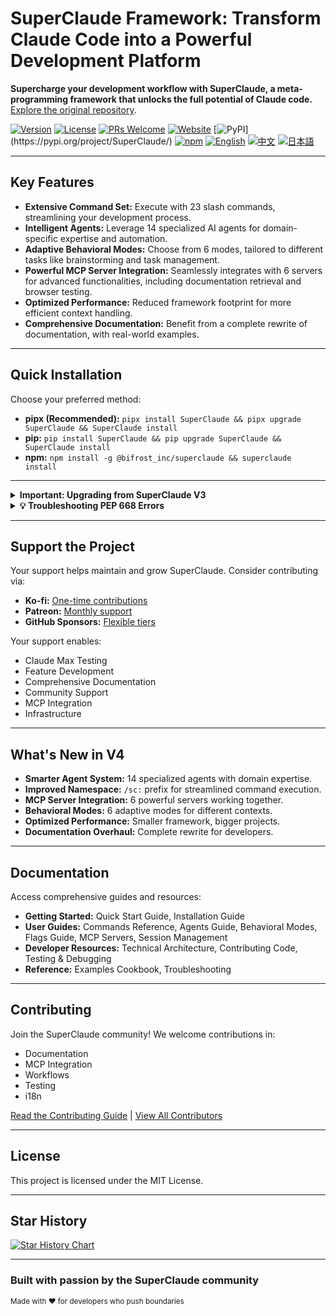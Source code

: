 # SuperClaude Framework: Transform Claude Code into a Powerful Development Platform

**Supercharge your development workflow with SuperClaude, a meta-programming framework that unlocks the full potential of Claude code.**  [Explore the original repository](https://github.com/SuperClaude-Org/SuperClaude_Framework).

[![Version](https://img.shields.io/badge/version-4.0.9-blue)](https://github.com/SuperClaude-Org/SuperClaude_Framework)
[![License](https://img.shields.io/badge/License-MIT-yellow.svg)](https://github.com/SuperClaude-Org/SuperClaude_Framework/blob/main/LICENSE)
[![PRs Welcome](https://img.shields.io/badge/PRs-welcome-brightgreen.svg)](https://github.com/SuperClaude-Org/SuperClaude_Framework/pulls)
[![Website](https://img.shields.io/badge/%F0%9F%8C%90_Visit_Website-blue)](https://superclaude.netlify.app/)
[![PyPI](https://img.shields.io/pypi/v/SuperClaude.svg?)](https://pypi.org/project/SuperClaude/)
[![npm](https://img.shields.io/npm/v/@bifrost_inc/superclaude.svg)](https://www.npmjs.com/package/@bifrost_inc/superclaude)
[![English](https://img.shields.io/badge/%F0%9F%87%BA%F0%9F%87%B8_English-blue)](https://github.com/SuperClaude-Org/SuperClaude_Framework/blob/main/README.md)
[![中文](https://img.shields.io/badge/%F0%9F%87%A8%F0%9F%87%B3_中文-red)](https://github.com/SuperClaude-Org/SuperClaude_Framework/blob/main/README-zh.md)
[![日本語](https://img.shields.io/badge/%F0%9F%8A%AC_日本語-green)](https://github.com/SuperClaude-Org/SuperClaude_Framework/blob/main/README-ja.md)

---

## Key Features

*   **Extensive Command Set:** Execute with 23 slash commands, streamlining your development process.
*   **Intelligent Agents:** Leverage 14 specialized AI agents for domain-specific expertise and automation.
*   **Adaptive Behavioral Modes:** Choose from 6 modes, tailored to different tasks like brainstorming and task management.
*   **Powerful MCP Server Integration:** Seamlessly integrates with 6 servers for advanced functionalities, including documentation retrieval and browser testing.
*   **Optimized Performance:** Reduced framework footprint for more efficient context handling.
*   **Comprehensive Documentation:**  Benefit from a complete rewrite of documentation, with real-world examples.

---

## Quick Installation

Choose your preferred method:

*   **pipx (Recommended):** `pipx install SuperClaude && pipx upgrade SuperClaude && SuperClaude install`
*   **pip:** `pip install SuperClaude && pip upgrade SuperClaude && SuperClaude install`
*   **npm:** `npm install -g @bifrost_inc/superclaude && superclaude install`

---

<details>
<summary><b>Important: Upgrading from SuperClaude V3</b></summary>

**If you have SuperClaude V3 installed, you SHOULD uninstall it before installing V4:**

```bash
# Uninstall V3 first
Remove all related files and directories :
*.md *.json and commands/

# Then install V4
pipx install SuperClaude && pipx upgrade SuperClaude && SuperClaude install
```

**✅ What gets preserved during upgrade:**
- ✓ Your custom slash commands (outside `commands/sc/`)
- ✓ Your custom content in `CLAUDE.md`
- ✓ Claude Code's `.claude.json`, `.credentials.json`, `settings.json` and `settings.local.json`
- ✓ Any custom agents and files you've added

**⚠️ Note:** Other SuperClaude-related `.json` files from V3 may cause conflicts and should be removed.

</details>

<details>
<summary><b>💡 Troubleshooting PEP 668 Errors</b></summary>

```bash
# Option 1: Use pipx (Recommended)
pipx install SuperClaude

# Option 2: User installation
pip install --user SuperClaude

# Option 3: Force installation (use with caution)
pip install --break-system-packages SuperClaude
```
</details>

---

## Support the Project

Your support helps maintain and grow SuperClaude. Consider contributing via:

*   **Ko-fi:** [One-time contributions](https://ko-fi.com/superclaude)
*   **Patreon:** [Monthly support](https://patreon.com/superclaude)
*   **GitHub Sponsors:** [Flexible tiers](https://github.com/sponsors/SuperClaude-Org)

Your support enables:
* Claude Max Testing
* Feature Development
* Comprehensive Documentation
* Community Support
* MCP Integration
* Infrastructure

---

## What's New in V4

*   **Smarter Agent System:** 14 specialized agents with domain expertise.
*   **Improved Namespace:** `/sc:` prefix for streamlined command execution.
*   **MCP Server Integration:** 6 powerful servers working together.
*   **Behavioral Modes:** 6 adaptive modes for different contexts.
*   **Optimized Performance:** Smaller framework, bigger projects.
*   **Documentation Overhaul:** Complete rewrite for developers.

---

## Documentation

Access comprehensive guides and resources:

*   **Getting Started:** Quick Start Guide, Installation Guide
*   **User Guides:** Commands Reference, Agents Guide, Behavioral Modes, Flags Guide, MCP Servers, Session Management
*   **Developer Resources:** Technical Architecture, Contributing Code, Testing & Debugging
*   **Reference:** Examples Cookbook, Troubleshooting

---

## Contributing

Join the SuperClaude community!  We welcome contributions in:

*   Documentation
*   MCP Integration
*   Workflows
*   Testing
*   i18n

[Read the Contributing Guide](CONTRIBUTING.md) | [View All Contributors](https://github.com/SuperClaude-Org/SuperClaude_Framework/graphs/contributors)

---

## License

This project is licensed under the MIT License.

---

## Star History

[![Star History Chart](https://api.star-history.com/svg?repos=SuperClaude-Org/SuperClaude_Framework&type=Timeline)](https://www.star-history.com/#SuperClaude-Org/SuperClaude_Framework&Timeline)

---

### Built with passion by the SuperClaude community

<sub>Made with ❤️ for developers who push boundaries</sub>